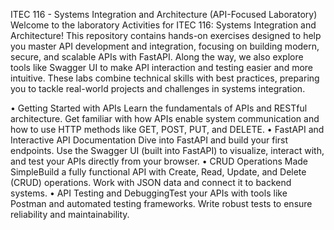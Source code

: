 ITEC 116 - Systems Integration and Architecture (API-Focused Laboratory)
Welcome to the laboratory Activities for ITEC 116: Systems Integration and Architecture! This repository contains hands-on exercises designed to help you master API development and integration, focusing on building modern, secure, and scalable APIs with FastAPI. Along the way, we also explore tools like Swagger UI to make API interaction and testing easier and more intuitive.
These labs combine technical skills with best practices, preparing you to tackle real-world projects and challenges in systems integration.

•        Getting Started with APIs
Learn the fundamentals of APIs and RESTful architecture. Get familiar with how APIs enable system communication and how to use HTTP methods like GET, POST, PUT, and DELETE.
•	FastAPI and Interactive API Documentation
Dive into FastAPI and build your first endpoints. Use the Swagger UI (built into FastAPI) to visualize, interact with, and test your APIs directly from your browser.
•	CRUD Operations Made SimpleBuild a fully functional API with Create, Read, Update, and Delete (CRUD) operations. Work with JSON data and connect it to backend systems.
•	API Testing and DebuggingTest your APIs with tools like Postman and automated testing frameworks. Write robust tests to ensure reliability and maintainability.
